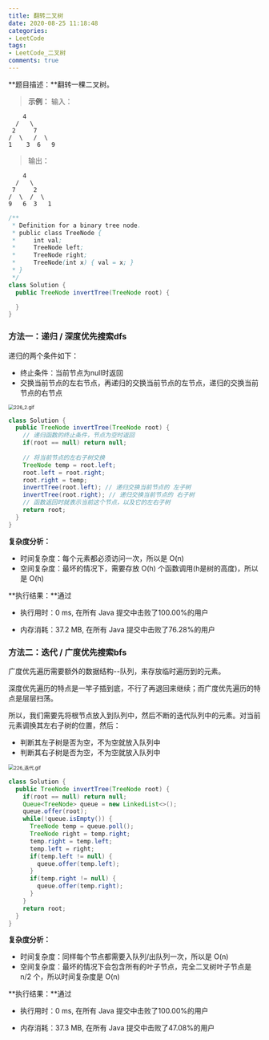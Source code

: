```yaml
---
title: 翻转二叉树
date: 2020-08-25 11:18:48
categories:
- LeetCode
tags:
- LeetCode_二叉树
comments: true
---
```


**题目描述：**翻转一棵二叉树。

> **示例：**
> 输入：
>
 ```
     4
   /   \
  2     7
 /  \   /  \
1    3  6   9
 ```
>
>
> 输出：
>
 ```
     4
   /   \
  7     2
 /  \  /  \
9   6  3   1
 ```


```java
/**
 * Definition for a binary tree node.
 * public class TreeNode {
 *     int val;
 *     TreeNode left;
 *     TreeNode right;
 *     TreeNode(int x) { val = x; }
 * }
 */
class Solution {
  public TreeNode invertTree(TreeNode root) {

  }
}
```

<!-- more -->

### 方法一：递归 / 深度优先搜索dfs

递归的两个条件如下：

- 终止条件：当前节点为null时返回
- 交换当前节点的左右节点，再递归的交换当前节点的左节点，递归的交换当前节点的右节点

<img src="https://pic.leetcode-cn.com/0f91f7cbf5740de86e881eb7427c6c3993f4eca3624ca275d71e21c5e3e2c550-226_2.gif" alt="226_2.gif" style="zoom:67%;" />

```java
class Solution {
  public TreeNode invertTree(TreeNode root) {
    // 递归函数的终止条件，节点为空时返回
    if(root == null) return null;
    
    // 将当前节点的左右子树交换
    TreeNode temp = root.left;
    root.left = root.right;
    root.right = temp;
    invertTree(root.left); // 递归交换当前节点的 左子树
    invertTree(root.right); // 递归交换当前节点的 右子树
    // 函数返回时就表示当前这个节点，以及它的左右子树
    return root;
  }
}
```

**复杂度分析：**

- 时间复杂度：每个元素都必须访问一次，所以是 O(n)
- 空间复杂度：最坏的情况下，需要存放 O(h) 个函数调用(h是树的高度)，所以是 O(h)

**执行结果：**通过

- 执行用时：0 ms, 在所有 Java 提交中击败了100.00%的用户

- 内存消耗：37.2 MB, 在所有 Java 提交中击败了76.28%的用户



### 方法二：迭代 / 广度优先搜索bfs

广度优先遍历需要额外的数据结构--队列，来存放临时遍历到的元素。

深度优先遍历的特点是一竿子插到底，不行了再退回来继续；而广度优先遍历的特点是层层扫荡。

所以，我们需要先将根节点放入到队列中，然后不断的迭代队列中的元素。对当前元素调换其左右子树的位置，然后：

- 判断其左子树是否为空，不为空就放入队列中
- 判断其右子树是否为空，不为空就放入队列中

<img src="https://pic.leetcode-cn.com/f9e06159617cbf8372b544daee37be70286c3d9b762c016664e225044fc4d479-226_%E8%BF%AD%E4%BB%A3.gif" alt="226_迭代.gif" style="zoom:67%;" />



```java
class Solution {
  public TreeNode invertTree(TreeNode root) {
    if(root == null) return null;
    Queue<TreeNode> queue = new LinkedList<>();
    queue.offer(root);
    while(!queue.isEmpty()) {
      TreeNode temp = queue.poll();
      TreeNode right = temp.right;
      temp.right = temp.left;
      temp.left = right;
      if(temp.left != null) {
        queue.offer(temp.left);
      }
      if(temp.right != null) {
        queue.offer(temp.right);
      }
    }
    return root;
  }
}
```

**复杂度分析：**

- 时间复杂度：同样每个节点都需要入队列/出队列一次，所以是 O(n)
- 空间复杂度：最坏的情况下会包含所有的叶子节点，完全二叉树叶子节点是 n/2 个，所以时间复杂度是 O(n)

**执行结果：**通过

- 执行用时：0 ms, 在所有 Java 提交中击败了100.00%的用户

- 内存消耗：37.3 MB, 在所有 Java 提交中击败了47.08%的用户

